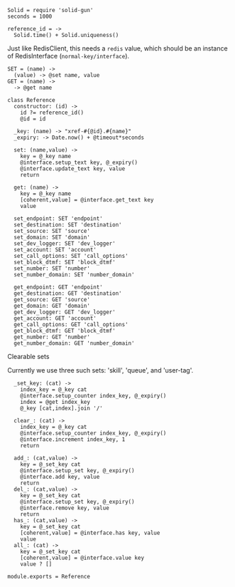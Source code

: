     Solid = require 'solid-gun'
    seconds = 1000

    reference_id = ->
      Solid.time() + Solid.uniqueness()

Just like RedisClient, this needs a `redis` value, which should be an instance of RedisInterface (`normal-key/interface`).

    SET = (name) ->
      (value) -> @set name, value
    GET = (name) ->
      -> @get name

    class Reference
      constructor: (id) ->
        id ?= reference_id()
        @id = id

      _key: (name) -> "xref-#{@id}.#{name}"
      _expiry: -> Date.now() + @timeout*seconds

      set: (name,value) ->
        key = @_key name
        @interface.setup_text key, @_expiry()
        @interface.update_text key, value
        return

      get: (name) ->
        key = @_key name
        [coherent,value] = @interface.get_text key
        value

      set_endpoint: SET 'endpoint'
      set_destination: SET 'destination'
      set_source: SET 'source'
      set_domain: SET 'domain'
      set_dev_logger: SET 'dev_logger'
      set_account: SET 'account'
      set_call_options: SET 'call_options'
      set_block_dtmf: SET 'block_dtmf'
      set_number: SET 'number'
      set_number_domain: SET 'number_domain'

      get_endpoint: GET 'endpoint'
      get_destination: GET 'destination'
      get_source: GET 'source'
      get_domain: GET 'domain'
      get_dev_logger: GET 'dev_logger'
      get_account: GET 'account'
      get_call_options: GET 'call_options'
      get_block_dtmf: GET 'block_dtmf'
      get_number: GET 'number'
      get_number_domain: GET 'number_domain'

Clearable sets

Currently we use three such sets: 'skill', 'queue', and 'user-tag'.

      _set_key: (cat) ->
        index_key = @_key cat
        @interface.setup_counter index_key, @_expiry()
        index = @get index_key
        @_key [cat,index].join '/'

      clear_: (cat) ->
        index_key = @_key cat
        @interface.setup_counter index_key, @_expiry()
        @interface.increment index_key, 1
        return

      add_: (cat,value) ->
        key = @_set_key cat
        @interface.setup_set key, @_expiry()
        @interface.add key, value
        return
      del_: (cat,value) ->
        key = @_set_key cat
        @interface.setup_set key, @_expiry()
        @interface.remove key, value
        return
      has_: (cat,value) ->
        key = @_set_key cat
        [coherent,value] = @interface.has key, value
        value
      all_: (cat) ->
        key = @_set_key cat
        [coherent,value] = @interface.value key
        value ? []

    module.exports = Reference
